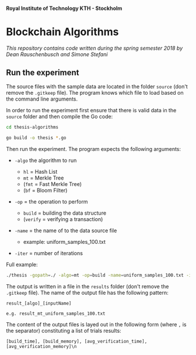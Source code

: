 #### Royal Institute of Technology KTH - Stockholm
# Blockchain Algorithms

_This repository contains code written during the spring semester 2018 by Dean Rauschenbusch and Simone Stefani_

## Run the experiment

The source files with the sample data are located in the folder `source` (don't remove the `.gitkeep` file). The program knows which file to load based on the command line arguments.

In order to run the experiment first ensure that there is valid data in the `source` folder and then compile the Go code:

```bash
cd thesis-algorithms

go build -o thesis *.go
```

Then run the experiment. The program expects the following arguments:
* `-algo` the algorithm to run
  * `hl` = Hash List
  * `mt` = Merkle Tree
  * (`fmt` = Fast Merkle Tree)
  * (`bf` = Bloom Filter)

* `-op` = the operation to perform
  * `build` = building the data structure
  * (`verify` = verifying a transaction)

* `-name` =  the name of to the data source file
  * example: uniform_samples_100.txt

* `-iter` =  number of iterations

Full example:

```bash
./thesis -gopath=./ -algo=mt -op=build -name=uniform_samples_100.txt -iter=10
```

The output is written in a file in the `results` folder (don't remove the `.gitkeep` file). The name of the output file has the following pattern:

```
result_[algo]_[inputName]

e.g. result_mt_uniform_samples_100.txt
```

The content of the output files is layed out in the following form (where `,` is the separator) constituting a list of trials results:

```
[build_time], [build_memory], [avg_verification_time], [avg_verification_memory]\n
```

